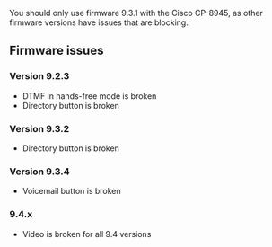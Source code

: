 You should only use firmware 9.3.1 with the Cisco CP-8945, as other firmware versions have issues that are blocking.
## Firmware issues
### Version 9.2.3
* DTMF in hands-free mode is broken
* Directory button is broken

### Version 9.3.2
* Directory button is broken

### Version 9.3.4
* Voicemail button is broken

### 9.4.x
* Video is broken for all 9.4 versions
